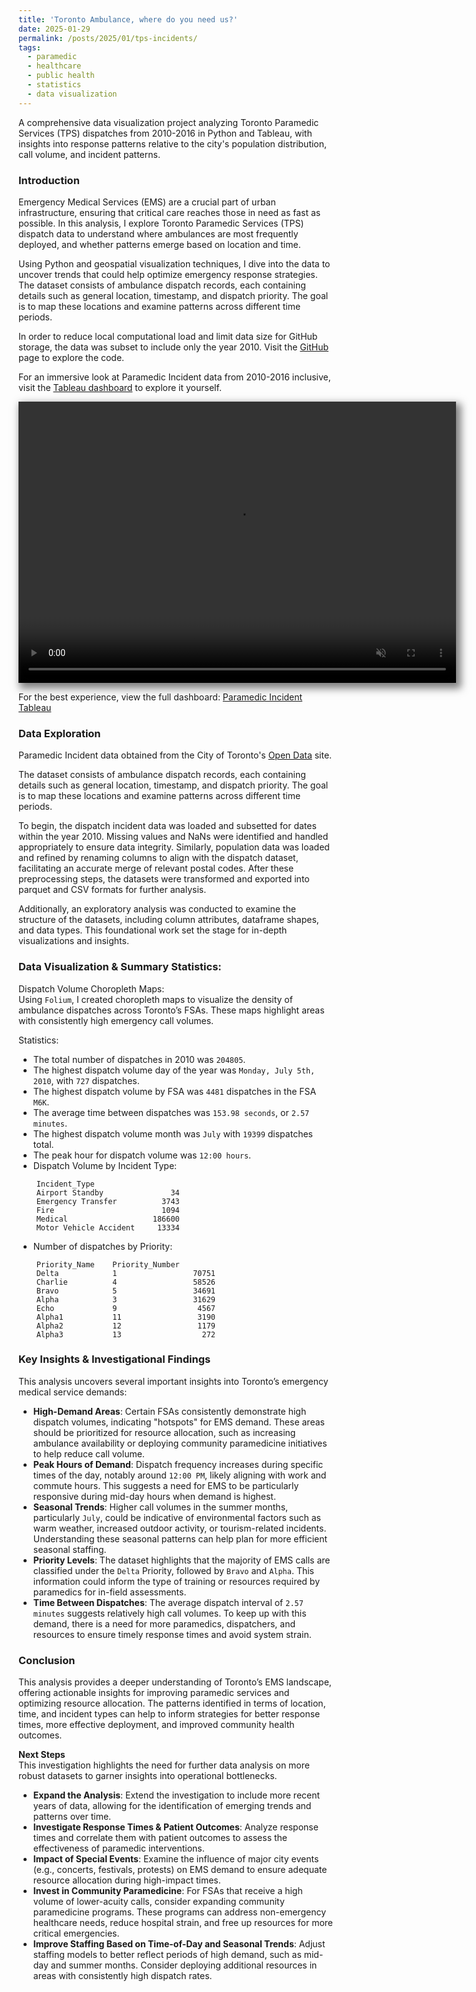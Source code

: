 ```yaml
---
title: 'Toronto Ambulance, where do you need us?'
date: 2025-01-29
permalink: /posts/2025/01/tps-incidents/
tags:
  - paramedic
  - healthcare
  - public health
  - statistics
  - data visualization
---
```


A comprehensive data visualization project analyzing Toronto Paramedic Services (TPS) dispatches from 2010-2016 in Python and Tableau, with insights into response patterns relative to the city's population distribution, call volume, and incident patterns.   

### Introduction
Emergency Medical Services (EMS) are a crucial part of urban infrastructure, ensuring that critical care reaches those in need as fast as possible. In this analysis, I explore Toronto Paramedic Services (TPS) dispatch data to understand where ambulances are most frequently deployed, and whether patterns emerge based on location and time.   

Using Python and geospatial visualization techniques, I dive into the data to uncover trends that could help optimize emergency response strategies. The dataset consists of ambulance dispatch records, each containing details such as general location, timestamp, and dispatch priority. The goal is to map these locations and examine patterns across different time periods.   

In order to reduce local computational load and limit data size for GitHub storage, the data was subset to include only the year 2010. Visit the [GitHub](https://github.com/erincameron11/tps-dispatches/) page to explore the code.   
 
For an immersive look at Paramedic Incident data from 2010-2016 inclusive, visit the [Tableau dashboard](https://public.tableau.com/app/profile/erin.cameron/viz/TPSIncidentDataReport/ParamedicIncidents) to explore it yourself.   

<video width="700" height="450" style="display: block;margin: 0 auto; box-shadow: 5px 6px 12px 3px rgba(0,0,0,0.5);" autoplay loop muted>
  <source src="https://raw.githubusercontent.com/erincameron11/erincameron11.github.io/master/images/tps-incident-gif.mp4" type="video/mp4">
</video>

<p>For the best experience, view the full dashboard: 
<a href="https://public.tableau.com/app/profile/erin.cameron/viz/TPSIncidentDataReport/ParamedicIncidents" target="_blank">Paramedic Incident Tableau</a></p>



### Data Exploration
Paramedic Incident data obtained from the City of Toronto's [Open Data](https://open.toronto.ca/dataset/paramedic-services-incident-data/ "Toronto Open Data") site.   

The dataset consists of ambulance dispatch records, each containing details such as general location, timestamp, and dispatch priority. The goal is to map these locations and examine patterns across different time periods.   

To begin, the dispatch incident data was loaded and subsetted for dates within the year 2010. Missing values and NaNs were identified and handled appropriately to ensure data integrity. Similarly, population data was loaded and refined by renaming columns to align with the dispatch dataset, facilitating an accurate merge of relevant postal codes. After these preprocessing steps, the datasets were transformed and exported into parquet and CSV formats for further analysis.   

Additionally, an exploratory analysis was conducted to examine the structure of the datasets, including column attributes, dataframe shapes, and data types. This foundational work set the stage for in-depth visualizations and insights.   

### Data Visualization & Summary Statistics:
Dispatch Volume Choropleth Maps:   
Using `Folium`, I created choropleth maps to visualize the density of ambulance dispatches across Toronto’s FSAs. These maps highlight areas with consistently high emergency call volumes.   

Statistics:   
* The total number of dispatches in 2010 was `204805`.
* The highest dispatch volume day of the year was `Monday, July 5th, 2010`, with `727` dispatches.
* The highest dispatch volume by FSA was `4481` dispatches in the FSA `M6K`.
* The average time between dispatches was `153.98 seconds`, or `2.57 minutes`.
* The highest dispatch volume month was `July` with `19399` dispatches total.
* The peak hour for dispatch volume was `12:00 hours`.
* Dispatch Volume by Incident Type:
```
    Incident_Type
    Airport Standby               34
    Emergency Transfer          3743
    Fire                        1094
    Medical                   186600
    Motor Vehicle Accident     13334
```
* Number of dispatches by Priority:
```
    Priority_Name    Priority_Number
    Delta            1                 70751
    Charlie          4                 58526
    Bravo            5                 34691
    Alpha            3                 31629
    Echo             9                  4567
    Alpha1           11                 3190
    Alpha2           12                 1179
    Alpha3           13                  272
``` 

### Key Insights & Investigational Findings
This analysis uncovers several important insights into Toronto’s emergency medical service demands:
* **High-Demand Areas**: Certain FSAs consistently demonstrate high dispatch volumes, indicating "hotspots" for EMS demand. These areas should be prioritized for resource allocation, such as increasing ambulance availability or deploying community paramedicine initiatives to help reduce call volume.
* **Peak Hours of Demand**: Dispatch frequency increases during specific times of the day, notably around `12:00 PM`, likely aligning with work and commute hours. This suggests a need for EMS to be particularly responsive during mid-day hours when demand is highest.
* **Seasonal Trends**: Higher call volumes in the summer months, particularly `July`, could be indicative of environmental factors such as warm weather, increased outdoor activity, or tourism-related incidents. Understanding these seasonal patterns can help plan for more efficient seasonal staffing.
* **Priority Levels**: The dataset highlights that the majority of EMS calls are classified under the `Delta` Priority, followed by `Bravo` and `Alpha`. This information could inform the type of training or resources required by paramedics for in-field assessments.
* **Time Between Dispatches**: The average dispatch interval of `2.57 minutes` suggests relatively high call volumes. To keep up with this demand, there is a need for more paramedics, dispatchers, and resources to ensure timely response times and avoid system strain.

### Conclusion
This analysis provides a deeper understanding of Toronto’s EMS landscape, offering actionable insights for improving paramedic services and optimizing resource allocation. The patterns identified in terms of location, time, and incident types can help to inform strategies for better response times, more effective deployment, and improved community health outcomes.

**Next Steps**   
This investigation highlights the need for further data analysis on more robust datasets to garner insights into operational bottlenecks. 
* **Expand the Analysis**: Extend the investigation to include more recent years of data, allowing for the identification of emerging trends and patterns over time.
* **Investigate Response Times & Patient Outcomes**: Analyze response times and correlate them with patient outcomes to assess the effectiveness of paramedic interventions.
* **Impact of Special Events**: Examine the influence of major city events (e.g., concerts, festivals, protests) on EMS demand to ensure adequate resource allocation during high-impact times.
* **Invest in Community Paramedicine**: For FSAs that receive a high volume of lower-acuity calls, consider expanding community paramedicine programs. These programs can address non-emergency healthcare needs, reduce hospital strain, and free up resources for more critical emergencies.
* **Improve Staffing Based on Time-of-Day and Seasonal Trends**: Adjust staffing models to better reflect periods of high demand, such as mid-day and summer months. Consider deploying additional resources in areas with consistently high dispatch rates.